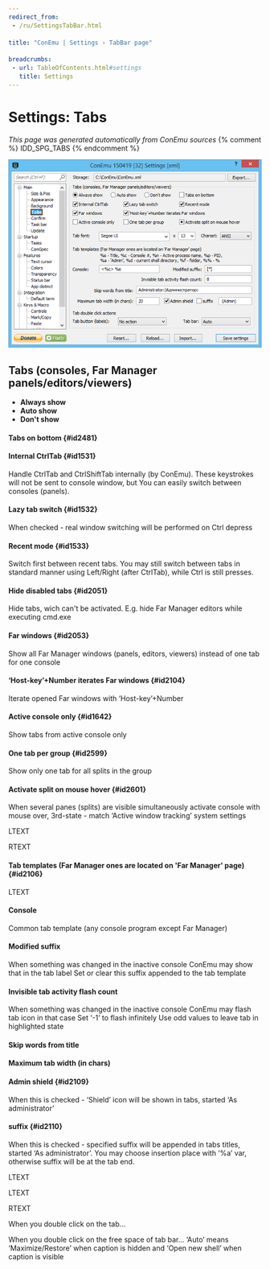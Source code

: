 ```yaml
---
redirect_from:
 - /ru/SettingsTabBar.html

title: "ConEmu | Settings › TabBar page"

breadcrumbs:
 - url: TableOfContents.html#settings
   title: Settings
---
```


# Settings: Tabs

*This page was generated automatically from ConEmu sources*
{% comment %} IDD_SPG_TABS {% endcomment %}

![ConEmu Settings: Tabs](/img/Settings-TabBar.png)



## Tabs (consoles, Far Manager panels/editors/viewers)




* **Always show**
* **Auto show**
* **Don't show**


#### Tabs on bottom  {#id2481}


#### Internal CtrlTab  {#id1531}
Handle CtrlTab and CtrlShiftTab internally (by ConEmu). These keystrokes will not be sent to console window, but You can easily switch between consoles (panels).

#### Lazy tab switch  {#id1532}
When checked - real window switching will be performed on Ctrl depress

#### Recent mode  {#id1533}
Switch first between recent tabs. You may still switch between tabs in standard manner using Left/Right (after CtrlTab), while Ctrl is still presses.

#### Hide disabled tabs  {#id2051}
Hide tabs, wich can't be activated. E.g. hide Far Manager editors while executing cmd.exe

#### Far windows  {#id2053}
Show all Far Manager windows (panels, editors, viewers) instead of one tab for one console

#### ‘Host-key’+Number iterates Far windows  {#id2104}
Iterate opened Far windows with ‘Host-key’+Number

#### Active console only  {#id1642}
Show tabs from active console only

#### One tab per group  {#id2599}
Show only one tab for all splits in the group

#### Activate split on mouse hover  {#id2601}
When several panes (splits) are visible simultaneously activate console with mouse over, 3rd-state - match ‘Active window tracking’ system settings

LTEXT



RTEXT



#### Tab templates (Far Manager ones are located on 'Far Manager' page)  {#id2106}






LTEXT



#### Console
Common tab template (any console program except Far Manager)

#### Modified suffix
When something was changed in the inactive console ConEmu may show that in the tab label Set or clear this suffix appended to the tab template

#### Invisible tab activity flash count
When something was changed in the inactive console ConEmu may flash tab icon in that case Set ‘-1’ to flash infinitely Use odd values to leave tab in highlighted state

#### Skip words from title


#### Maximum tab width (in chars)


#### Admin shield  {#id2109}
When this is checked - ‘Shield’ icon will be shown in tabs, started ‘As administrator’

#### suffix  {#id2110}
When this is checked - specified suffix will be appended in tabs titles, started ‘As administrator’. You may choose insertion place with ‘%a’ var, otherwise suffix will be at the tab end.



LTEXT



LTEXT



RTEXT



When you double click on the tab...

When you double click on the free space of tab bar... ‘Auto’ means ‘Maximize/Restore’ when caption is hidden and ‘Open new shell’ when caption is visible

